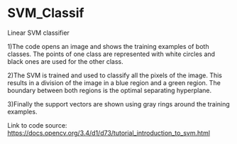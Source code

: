 # SVM_Classif
Linear SVM classifier

1)The code opens an image and shows the training examples of both classes. The points of one class are represented with white circles and black ones are used for the other class.

2)The SVM is trained and used to classify all the pixels of the image. This results in a division of the image in a blue region and a green region. The boundary between both regions is the optimal separating hyperplane.

3)Finally the support vectors are shown using gray rings around the training examples.

Link to code source: https://docs.opencv.org/3.4/d1/d73/tutorial_introduction_to_svm.html
